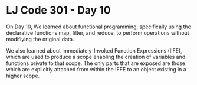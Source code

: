 # LJ Code 301 - Day 10

On Day 10, We learned about functional programming, specifically using the declarative functions map, filter, and reduce, to perform operations without modifiying the original data.

We also learned about Immediately-Invoked Function Expressions (IIFE), which are used to produce a scope enabling the creation of variables and functions private to that scope. The only parts that are exposed are those which are explicitly attached from within the IFFE to an object existing in a higher scope.